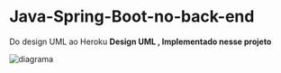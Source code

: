 # Java-Spring-Boot-no-back-end
Do design UML ao Heroku 
**Design UML , Implementado nesse projeto**

![diagrama](https://user-images.githubusercontent.com/92751486/147495464-f778dcad-147c-4c2f-be2b-96bb0104fd74.png)
